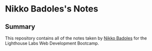 # Nikko Badoles's Notes

## Summary 

This repository contains all of the notes taken by [Nikko Badoles](https://github.com/NB-famous) for the Lighthouse Labs Web Development Bootcamp.